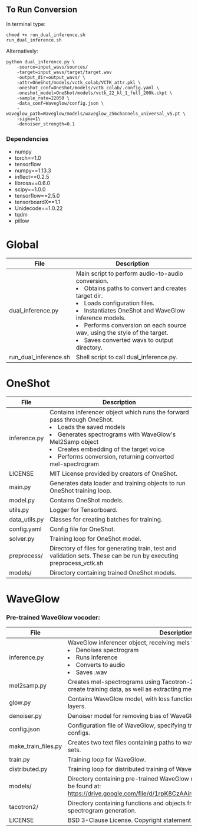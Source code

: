 ## To Run Conversion
In terminal type:

	chmod +x run_dual_inference.sh 
	run_dual_inference.sh

Alternatively:

	python dual_inference.py \
		-source=input_wavs/sources/
		-target=input_wavs/target/target.wav
		-output_dir=output_wavs/ \
		-attr=OneShot/models/vctk_colab/VCTK_attr.pkl \
		-oneshot_conf=OneShot/models/vctk_colab/.config.yaml \
		-oneshot_model=OneShot/models/vctk_22_kl_1_full_200k.ckpt \
		-sample_rate=22050 \
		-data_conf=Waveglow/config.json \
		-waveglow_path=Waveglow/models/waveglow_256channels_universal_v5.pt \
		-sigma=1\
		-denoiser_strength=0.1


<!-- WaveGlow -->
### Dependencies 
* numpy
* torch==1.0
* tensorflow
* numpy==1.13.3
* inflect==0.2.5
* librosa==0.6.0
* scipy==1.0.0
* tensorflow==2.5.0 
* tensorboardX==1.1
* Unidecode==1.0.22
* tqdm
* pillow

# Global

| File | Description |
|----------------|----------------|
| dual_inference.py | Main script to perform audio-to-audio conversion. <li>Obtains paths to convert and creates target dir.</li><li>Loads configuration files.</li><li>Instantiates OneShot and WaveGlow inference models.</li><li>Performs conversion on each source wav, using the style of the target.</li><li>Saves converted wavs to output directory. </li> |
| run_dual_inference.sh | Shell script to call dual_inference.py. |



# OneShot


| File | Description |
|----------------|----------------|
| inference.py | Contains inferencer object which runs the forward pass through OneShot. <li> Loads the saved models</li><li> Generates spectrograms with WaveGlow's Mel2Samp object</li><li> Creates embedding of the target voice</li><li> Performs conversion, returning converted mel-spectrogram</li> |
| LICENSE | MIT License provided by creators of OneShot. |
| main.py | Generates data loader and training objects to run OneShot training loop. |
| model.py | Contains OneShot models. |
| utils.py | Logger for Tensorboard. |
| data_utils.py | Classes for creating batches for training. |
| config.yaml | Config file for OneShot. |
| solver.py | Training loop for OneShot model. |
| preprocess/ | Directory of files for generating train, test and validation sets. These can be run by executing preprocess_vctk.sh |
| models/ | Directory containing trained OneShot models. |



# WaveGlow

### Pre-trained WaveGlow vocoder:

| File | Description |
|----------------|----------------|
| inference.py | WaveGlow inferencer object, receiving mels from OneShot. <li>Denoises spectrogram</li><li>Runs inference</li><li>Converts to audio</li><li>Saves .wav</li> |
| mel2samp.py | Creates mel-spectrograms using Tacotron-2's STFT. This object is used to create training data, as well as extracting mel-specs during inference.|
| glow.py | Contains WaveGlow model, with loss function, and WaveNet affine coupling layers. |
| denoiser.py | Denoiser model for removing bias of WaveGlow from generated spectrogram |
| config.json | Configuration file of WaveGlow, specifying training, data and hyperparameter configs. |
| make_train_files.py | Creates two text files containing paths to wav files, split into training and test sets. |
| train.py | Training loop for WaveGlow. |
| distributed.py | Training loop for distributed training of WaveGlow across multiple GPUs.| 
| models/ | Directory containing pre-trained WaveGlow model. Pre-trained vocoder can be found at: https://drive.google.com/file/d/1rpK8CzAAirq9sWZhe9nlfvxMF1dRgFbF/view|
| tacotron2/ | Directory containing functions and objects from Tacotron-2 for mel-spectrogram generation. |
| LICENSE | BSD 3-Clause License. Copyright statement from Nvidia. |